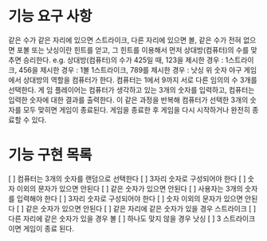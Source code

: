 # 기능 요구 사항
같은 수가 같은 자리에 있으면 스트라이크, 다른 자리에 있으면 볼, 같은 수가 전혀 없으면 포볼 또는 낫싱이란 힌트를 얻고, 그 힌트를 이용해서 먼저 상대방(컴퓨터)의 수를 맞추면 승리한다.
e.g. 상대방(컴퓨터)의 수가 425일 때, 123을 제시한 경우 : 1스트라이크, 456을 제시한 경우 : 1볼 1스트라이크, 789를 제시한 경우 : 낫싱
위 숫자 야구 게임에서 상대방의 역할을 컴퓨터가 한다. 컴퓨터는 1에서 9까지 서로 다른 임의의 수 3개를 선택한다. 게 임 플레이어는 컴퓨터가 생각하고 있는 3개의 숫자를 입력하고, 컴퓨터는 입력한 숫자에 대한 결과를 출력한다.
이 같은 과정을 반복해 컴퓨터가 선택한 3개의 숫자를 모두 맞히면 게임이 종료된다.
게임을 종료한 후 게임을 다시 시작하거나 완전히 종료할 수 있다.

# 기능 구현 목록
[ ] 컴퓨터는 3개의 숫자를 랜덤으로 선택한다
    [ ] 3자리 숫자로 구성되어야 한다
    [ ] 숫자 이외의 문자가 있으면 안된다
    [ ] 같은 숫자가 있으면 안된다
[ ] 사용자는 3개의 숫자를 입력해야 한다
    [ ] 3자리 숫자로 구성되어야 한다
    [ ] 숫자 이외의 문자가 있으면 안된다
    [ ] 같은 숫자가 있으면 안된다
[ ] 같은 자리에 같은 숫자가 있을 경우 스트라이크
[ ] 다른 자리에 같은 숫자가 있을 경우 볼
[ ] 하나도 맞지 않을 경우 낫싱
[ ] 3 스트라이크이면 게임이 종료 된다.